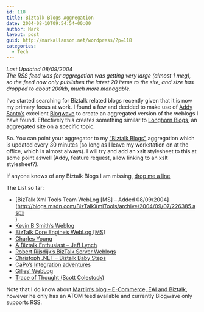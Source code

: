```yaml
---
id: 118
title: Biztalk Blogs Aggregation
date: 2004-08-10T09:54:54+00:00
author: Mark
layout: post
guid: http://markallanson.net/wordpress/?p=118
categories:
  - Tech
---
```

_Last Updated 08/09/2004  
The RSS feed was for aggregation was getting very large (almost 1 meg), so the feed now only publishes the latest 20 items to the site, and size has dropped to about 200kb, much more managable._

I&#8217;ve started searching for Biztalk related blogs recently given that it is now my primary focus at work. I found a few and decided to make use of [Addy Santo&#8217;s](http://weblogs.asp.net/asanto "Addy Santo's Weblog") excellent [Blogwave](http://weblogs.asp.net/asanto/archive/2004/08/07/210663.aspx "Blogwave") to create an aggregated version of the weblogs I have found. Effectively this creates something similar to [Longhorn Blogs](http://www.longhornblogs.com "Longhorn Blogs"), an aggregated site on a specific topic.

So. You can point your aggregator to my [&#8220;Biztalk Blogs&#8221;](http://www.markallanson.net/biztalk/index.xml) aggregation which is updated every 30 minutes (so long as I leave my workstation on at the office, which is almost always). I will try and add an xslt stylesheet to this at some point aswell (Addy, feature request, allow linking to an xslt stylesheet?).

If anyone knows of any Biztalk Blogs I am missing, [drop me a line](mailto:mark@markallanson.net "Email me")

The List so far:

  * [BizTalk Xml Tools Team WebLog [MS] &#8211; Added 08/09/2004](http://blogs.msdn.com/BizTalkXmlTools/archive/2004/09/07/226385.aspx<br />)
  * [Kevin B Smith&#8217;s Weblog](http://blogs.msdn.com/kevinsmi/ "Kevin B Smith's Weblog")
  * [BizTalk Core Engine&#8217;s WebLog [MS]](http://blogs.msdn.com/Biztalk_Core_Engine "Biztalk Core Engine's WebLog")
  * [Charles Young](http://geekswithblogs.net/cyoung/ "Charles Young")
  * [A Biztalk Enthusiast &#8211; Jeff Lynch](http://dotnetjunkies.com/WebLog/jlynch/)
  * [Robert Rijsdijk&#8217;s BizTalk Server Weblogs](http://sphear.demon.nl/weblogs/robert/)
  * [Christoph .NET &#8211; Biztalk Baby Steps](http://blogs.xmladvice.com/christophdotnet/articles/BizTalkBabySteps.aspx)
  * [CaPo&#8217;s Integration adventures](http://sphear.demon.nl/weblogs/carlo)
  * [Gilles&#8217; WebLog](http://weblogs.asp.net/gzunino/)
  * [Trace of Thought (Scott Colestock)](http://www.traceofthought.net/default.aspx)

Note that I do know about [Martijn&#8217;s blog &#8211; E-Commerce, EAI and Biztalk](http://martijn.blogspot.com), however he only has an ATOM feed available and currently Blogwave only supports RSS.